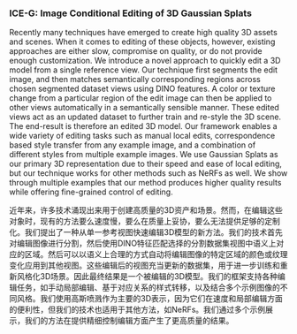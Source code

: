 ### ICE-G: Image Conditional Editing of 3D Gaussian Splats

Recently many techniques have emerged to create high quality 3D assets and scenes. When it comes to editing of these objects, however, existing approaches are either slow, compromise on quality, or do not provide enough customization. We introduce a novel approach to quickly edit a 3D model from a single reference view. Our technique first segments the edit image, and then matches semantically corresponding regions across chosen segmented dataset views using DINO features. A color or texture change from a particular region of the edit image can then be applied to other views automatically in a semantically sensible manner. These edited views act as an updated dataset to further train and re-style the 3D scene. The end-result is therefore an edited 3D model. Our framework enables a wide variety of editing tasks such as manual local edits, correspondence based style transfer from any example image, and a combination of different styles from multiple example images. We use Gaussian Splats as our primary 3D representation due to their speed and ease of local editing, but our technique works for other methods such as NeRFs as well. We show through multiple examples that our method produces higher quality results while offering fine-grained control of editing.

近年来，许多技术涌现出来用于创建高质量的3D资产和场景。然而，在编辑这些对象时，现有的方法要么速度慢，要么在质量上妥协，要么无法提供足够的定制化。我们提出了一种从单一参考视图快速编辑3D模型的新方法。我们的技术首先对编辑图像进行分割，然后使用DINO特征匹配选择的分割数据集视图中语义上对应的区域。然后可以以语义上合理的方式自动将编辑图像的特定区域的颜色或纹理变化应用到其他视图。这些编辑后的视图充当更新的数据集，用于进一步训练和重新风格化3D场景。因此最终结果是一个被编辑的3D模型。我们的框架支持各种编辑任务，如手动局部编辑、基于对应关系的样式转移，以及结合多个示例图像的不同风格。我们使用高斯喷溅作为主要的3D表示，因为它们在速度和局部编辑方面的便利性，但我们的技术也适用于其他方法，如NeRFs。我们通过多个示例展示，我们的方法在提供精细控制编辑方面产生了更高质量的结果。
